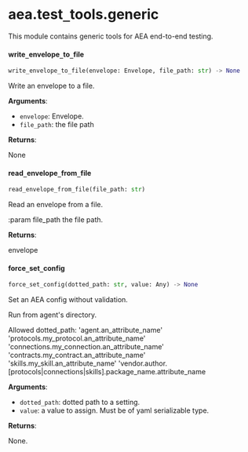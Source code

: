 <a name="aea.test_tools.generic"></a>
# aea.test`_`tools.generic

This module contains generic tools for AEA end-to-end testing.

<a name="aea.test_tools.generic.write_envelope_to_file"></a>
#### write`_`envelope`_`to`_`file

```python
write_envelope_to_file(envelope: Envelope, file_path: str) -> None
```

Write an envelope to a file.

**Arguments**:

- `envelope`: Envelope.
- `file_path`: the file path

**Returns**:

None

<a name="aea.test_tools.generic.read_envelope_from_file"></a>
#### read`_`envelope`_`from`_`file

```python
read_envelope_from_file(file_path: str)
```

Read an envelope from a file.

:param file_path the file path.

**Returns**:

envelope

<a name="aea.test_tools.generic.force_set_config"></a>
#### force`_`set`_`config

```python
force_set_config(dotted_path: str, value: Any) -> None
```

Set an AEA config without validation.

Run from agent's directory.

Allowed dotted_path:
'agent.an_attribute_name'
'protocols.my_protocol.an_attribute_name'
'connections.my_connection.an_attribute_name'
'contracts.my_contract.an_attribute_name'
'skills.my_skill.an_attribute_name'
'vendor.author.[protocols|connections|skills].package_name.attribute_name

**Arguments**:

- `dotted_path`: dotted path to a setting.
- `value`: a value to assign. Must be of yaml serializable type.

**Returns**:

None.


